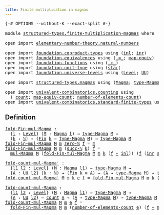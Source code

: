 ```yaml
---
title: Finite multiplication in magmas
---
```


<pre class="Agda"><a id="57" class="Symbol">{-#</a> <a id="61" class="Keyword">OPTIONS</a> <a id="69" class="Pragma">--without-K</a> <a id="81" class="Pragma">--exact-split</a> <a id="95" class="Symbol">#-}</a>

<a id="100" class="Keyword">module</a> <a id="107" href="structured-types.finite-multiplication-magmas.html" class="Module">structured-types.finite-multiplication-magmas</a> <a id="153" class="Keyword">where</a>

<a id="160" class="Keyword">open</a> <a id="165" class="Keyword">import</a> <a id="172" href="elementary-number-theory.natural-numbers.html" class="Module">elementary-number-theory.natural-numbers</a>

<a id="214" class="Keyword">open</a> <a id="219" class="Keyword">import</a> <a id="226" href="foundation.coproduct-types.html" class="Module">foundation.coproduct-types</a> <a id="253" class="Keyword">using</a> <a id="259" class="Symbol">(</a><a id="260" href="foundation.coproduct-types.html#1253" class="InductiveConstructor">inl</a><a id="263" class="Symbol">;</a> <a id="265" href="foundation.coproduct-types.html#1276" class="InductiveConstructor">inr</a><a id="268" class="Symbol">)</a>
<a id="270" class="Keyword">open</a> <a id="275" class="Keyword">import</a> <a id="282" href="foundation.equivalences.html" class="Module">foundation.equivalences</a> <a id="306" class="Keyword">using</a> <a id="312" class="Symbol">(</a><a id="313" href="foundation-core.equivalences.html#1621" class="Function Operator">_≃_</a><a id="316" class="Symbol">;</a> <a id="318" href="foundation-core.equivalences.html#1821" class="Function">map-equiv</a><a id="327" class="Symbol">)</a>
<a id="329" class="Keyword">open</a> <a id="334" class="Keyword">import</a> <a id="341" href="foundation.functions.html" class="Module">foundation.functions</a> <a id="362" class="Keyword">using</a> <a id="368" class="Symbol">(</a><a id="369" href="foundation-core.functions.html#420" class="Function Operator">_∘_</a><a id="372" class="Symbol">)</a>
<a id="374" class="Keyword">open</a> <a id="379" class="Keyword">import</a> <a id="386" href="foundation.unit-type.html" class="Module">foundation.unit-type</a> <a id="407" class="Keyword">using</a> <a id="413" class="Symbol">(</a><a id="414" href="foundation.unit-type.html#1108" class="InductiveConstructor">star</a><a id="418" class="Symbol">)</a>
<a id="420" class="Keyword">open</a> <a id="425" class="Keyword">import</a> <a id="432" href="foundation.universe-levels.html" class="Module">foundation.universe-levels</a> <a id="459" class="Keyword">using</a> <a id="465" class="Symbol">(</a><a id="466" href="Agda.Primitive.html#597" class="Postulate">Level</a><a id="471" class="Symbol">;</a> <a id="473" href="foundation-core.universe-levels.html#235" class="Primitive">UU</a><a id="475" class="Symbol">)</a>

<a id="478" class="Keyword">open</a> <a id="483" class="Keyword">import</a> <a id="490" href="structured-types.magmas.html" class="Module">structured-types.magmas</a> <a id="514" class="Keyword">using</a> <a id="520" class="Symbol">(</a><a id="521" href="structured-types.magmas.html#810" class="Function">Magma</a><a id="526" class="Symbol">;</a> <a id="528" href="structured-types.magmas.html#932" class="Function">type-Magma</a><a id="538" class="Symbol">;</a> <a id="540" href="structured-types.magmas.html#976" class="Function">mul-Magma</a><a id="549" class="Symbol">)</a>

<a id="552" class="Keyword">open</a> <a id="557" class="Keyword">import</a> <a id="564" href="univalent-combinatorics.counting.html" class="Module">univalent-combinatorics.counting</a> <a id="597" class="Keyword">using</a>
  <a id="605" class="Symbol">(</a> <a id="607" href="univalent-combinatorics.counting.html#1901" class="Function">count</a><a id="612" class="Symbol">;</a> <a id="614" href="univalent-combinatorics.counting.html#2172" class="Function">map-equiv-count</a><a id="629" class="Symbol">;</a> <a id="631" href="univalent-combinatorics.counting.html#2029" class="Function">number-of-elements-count</a><a id="655" class="Symbol">)</a>
<a id="657" class="Keyword">open</a> <a id="662" class="Keyword">import</a> <a id="669" href="univalent-combinatorics.standard-finite-types.html" class="Module">univalent-combinatorics.standard-finite-types</a> <a id="715" class="Keyword">using</a> <a id="721" class="Symbol">(</a><a id="722" href="univalent-combinatorics.standard-finite-types.html#2523" class="Function">Fin</a><a id="725" class="Symbol">)</a>
</pre>
## Definition

<pre class="Agda"><a id="fold-Fin-mul-Magma"></a><a id="755" href="structured-types.finite-multiplication-magmas.html#755" class="Function">fold-Fin-mul-Magma</a> <a id="774" class="Symbol">:</a>
  <a id="778" class="Symbol">{</a><a id="779" href="structured-types.finite-multiplication-magmas.html#779" class="Bound">l</a> <a id="781" class="Symbol">:</a> <a id="783" href="Agda.Primitive.html#597" class="Postulate">Level</a><a id="788" class="Symbol">}</a> <a id="790" class="Symbol">(</a><a id="791" href="structured-types.finite-multiplication-magmas.html#791" class="Bound">M</a> <a id="793" class="Symbol">:</a> <a id="795" href="structured-types.magmas.html#810" class="Function">Magma</a> <a id="801" href="structured-types.finite-multiplication-magmas.html#779" class="Bound">l</a><a id="802" class="Symbol">)</a> <a id="804" class="Symbol">→</a> <a id="806" href="structured-types.magmas.html#932" class="Function">type-Magma</a> <a id="817" href="structured-types.finite-multiplication-magmas.html#791" class="Bound">M</a> <a id="819" class="Symbol">→</a>
  <a id="823" class="Symbol">(</a><a id="824" href="structured-types.finite-multiplication-magmas.html#824" class="Bound">k</a> <a id="826" class="Symbol">:</a> <a id="828" href="elementary-number-theory.natural-numbers.html#1458" class="Datatype">ℕ</a><a id="829" class="Symbol">)</a> <a id="831" class="Symbol">→</a> <a id="833" class="Symbol">(</a><a id="834" href="univalent-combinatorics.standard-finite-types.html#2523" class="Function">Fin</a> <a id="838" href="structured-types.finite-multiplication-magmas.html#824" class="Bound">k</a> <a id="840" class="Symbol">→</a> <a id="842" href="structured-types.magmas.html#932" class="Function">type-Magma</a> <a id="853" href="structured-types.finite-multiplication-magmas.html#791" class="Bound">M</a><a id="854" class="Symbol">)</a> <a id="856" class="Symbol">→</a> <a id="858" href="structured-types.magmas.html#932" class="Function">type-Magma</a> <a id="869" href="structured-types.finite-multiplication-magmas.html#791" class="Bound">M</a>
<a id="871" href="structured-types.finite-multiplication-magmas.html#755" class="Function">fold-Fin-mul-Magma</a> <a id="890" href="structured-types.finite-multiplication-magmas.html#890" class="Bound">M</a> <a id="892" href="structured-types.finite-multiplication-magmas.html#892" class="Bound">m</a> <a id="894" href="elementary-number-theory.natural-numbers.html#1479" class="InductiveConstructor">zero-ℕ</a> <a id="901" href="structured-types.finite-multiplication-magmas.html#901" class="Bound">f</a> <a id="903" class="Symbol">=</a> <a id="905" href="structured-types.finite-multiplication-magmas.html#892" class="Bound">m</a>
<a id="907" href="structured-types.finite-multiplication-magmas.html#755" class="Function">fold-Fin-mul-Magma</a> <a id="926" href="structured-types.finite-multiplication-magmas.html#926" class="Bound">M</a> <a id="928" href="structured-types.finite-multiplication-magmas.html#928" class="Bound">m</a> <a id="930" class="Symbol">(</a><a id="931" href="elementary-number-theory.natural-numbers.html#1492" class="InductiveConstructor">succ-ℕ</a> <a id="938" href="structured-types.finite-multiplication-magmas.html#938" class="Bound">k</a><a id="939" class="Symbol">)</a> <a id="941" href="structured-types.finite-multiplication-magmas.html#941" class="Bound">f</a> <a id="943" class="Symbol">=</a>
  <a id="947" href="structured-types.magmas.html#976" class="Function">mul-Magma</a> <a id="957" href="structured-types.finite-multiplication-magmas.html#926" class="Bound">M</a> <a id="959" class="Symbol">(</a><a id="960" href="structured-types.finite-multiplication-magmas.html#755" class="Function">fold-Fin-mul-Magma</a> <a id="979" href="structured-types.finite-multiplication-magmas.html#926" class="Bound">M</a> <a id="981" href="structured-types.finite-multiplication-magmas.html#928" class="Bound">m</a> <a id="983" href="structured-types.finite-multiplication-magmas.html#938" class="Bound">k</a> <a id="985" class="Symbol">(</a><a id="986" href="structured-types.finite-multiplication-magmas.html#941" class="Bound">f</a> <a id="988" href="foundation-core.functions.html#420" class="Function Operator">∘</a> <a id="990" href="foundation.coproduct-types.html#1253" class="InductiveConstructor">inl</a><a id="993" class="Symbol">))</a> <a id="996" class="Symbol">(</a><a id="997" href="structured-types.finite-multiplication-magmas.html#941" class="Bound">f</a> <a id="999" class="Symbol">(</a><a id="1000" href="foundation.coproduct-types.html#1276" class="InductiveConstructor">inr</a> <a id="1004" href="foundation.unit-type.html#1108" class="InductiveConstructor">star</a><a id="1008" class="Symbol">))</a>

<a id="fold-count-mul-Magma&#39;"></a><a id="1012" href="structured-types.finite-multiplication-magmas.html#1012" class="Function">fold-count-mul-Magma&#39;</a> <a id="1034" class="Symbol">:</a>
  <a id="1038" class="Symbol">{</a><a id="1039" href="structured-types.finite-multiplication-magmas.html#1039" class="Bound">l1</a> <a id="1042" href="structured-types.finite-multiplication-magmas.html#1042" class="Bound">l2</a> <a id="1045" class="Symbol">:</a> <a id="1047" href="Agda.Primitive.html#597" class="Postulate">Level</a><a id="1052" class="Symbol">}</a> <a id="1054" class="Symbol">(</a><a id="1055" href="structured-types.finite-multiplication-magmas.html#1055" class="Bound">M</a> <a id="1057" class="Symbol">:</a> <a id="1059" href="structured-types.magmas.html#810" class="Function">Magma</a> <a id="1065" href="structured-types.finite-multiplication-magmas.html#1039" class="Bound">l1</a><a id="1067" class="Symbol">)</a> <a id="1069" class="Symbol">→</a> <a id="1071" href="structured-types.magmas.html#932" class="Function">type-Magma</a> <a id="1082" href="structured-types.finite-multiplication-magmas.html#1055" class="Bound">M</a> <a id="1084" class="Symbol">→</a>
  <a id="1088" class="Symbol">{</a><a id="1089" href="structured-types.finite-multiplication-magmas.html#1089" class="Bound">A</a> <a id="1091" class="Symbol">:</a> <a id="1093" href="foundation-core.universe-levels.html#235" class="Primitive">UU</a> <a id="1096" href="structured-types.finite-multiplication-magmas.html#1042" class="Bound">l2</a><a id="1098" class="Symbol">}</a> <a id="1100" class="Symbol">(</a><a id="1101" href="structured-types.finite-multiplication-magmas.html#1101" class="Bound">k</a> <a id="1103" class="Symbol">:</a> <a id="1105" href="elementary-number-theory.natural-numbers.html#1458" class="Datatype">ℕ</a><a id="1106" class="Symbol">)</a> <a id="1108" class="Symbol">→</a> <a id="1110" class="Symbol">(</a><a id="1111" href="univalent-combinatorics.standard-finite-types.html#2523" class="Function">Fin</a> <a id="1115" href="structured-types.finite-multiplication-magmas.html#1101" class="Bound">k</a> <a id="1117" href="foundation-core.equivalences.html#1621" class="Function Operator">≃</a> <a id="1119" href="structured-types.finite-multiplication-magmas.html#1089" class="Bound">A</a><a id="1120" class="Symbol">)</a> <a id="1122" class="Symbol">→</a> <a id="1124" class="Symbol">(</a><a id="1125" href="structured-types.finite-multiplication-magmas.html#1089" class="Bound">A</a> <a id="1127" class="Symbol">→</a> <a id="1129" href="structured-types.magmas.html#932" class="Function">type-Magma</a> <a id="1140" href="structured-types.finite-multiplication-magmas.html#1055" class="Bound">M</a><a id="1141" class="Symbol">)</a> <a id="1143" class="Symbol">→</a> <a id="1145" href="structured-types.magmas.html#932" class="Function">type-Magma</a> <a id="1156" href="structured-types.finite-multiplication-magmas.html#1055" class="Bound">M</a>
<a id="1158" href="structured-types.finite-multiplication-magmas.html#1012" class="Function">fold-count-mul-Magma&#39;</a> <a id="1180" href="structured-types.finite-multiplication-magmas.html#1180" class="Bound">M</a> <a id="1182" href="structured-types.finite-multiplication-magmas.html#1182" class="Bound">m</a> <a id="1184" href="structured-types.finite-multiplication-magmas.html#1184" class="Bound">k</a> <a id="1186" href="structured-types.finite-multiplication-magmas.html#1186" class="Bound">e</a> <a id="1188" href="structured-types.finite-multiplication-magmas.html#1188" class="Bound">f</a> <a id="1190" class="Symbol">=</a> <a id="1192" href="structured-types.finite-multiplication-magmas.html#755" class="Function">fold-Fin-mul-Magma</a> <a id="1211" href="structured-types.finite-multiplication-magmas.html#1180" class="Bound">M</a> <a id="1213" href="structured-types.finite-multiplication-magmas.html#1182" class="Bound">m</a> <a id="1215" href="structured-types.finite-multiplication-magmas.html#1184" class="Bound">k</a> <a id="1217" class="Symbol">(</a><a id="1218" href="structured-types.finite-multiplication-magmas.html#1188" class="Bound">f</a> <a id="1220" href="foundation-core.functions.html#420" class="Function Operator">∘</a> <a id="1222" href="foundation-core.equivalences.html#1821" class="Function">map-equiv</a> <a id="1232" href="structured-types.finite-multiplication-magmas.html#1186" class="Bound">e</a><a id="1233" class="Symbol">)</a>

<a id="fold-count-mul-Magma"></a><a id="1236" href="structured-types.finite-multiplication-magmas.html#1236" class="Function">fold-count-mul-Magma</a> <a id="1257" class="Symbol">:</a>
  <a id="1261" class="Symbol">{</a><a id="1262" href="structured-types.finite-multiplication-magmas.html#1262" class="Bound">l1</a> <a id="1265" href="structured-types.finite-multiplication-magmas.html#1265" class="Bound">l2</a> <a id="1268" class="Symbol">:</a> <a id="1270" href="Agda.Primitive.html#597" class="Postulate">Level</a><a id="1275" class="Symbol">}</a> <a id="1277" class="Symbol">(</a><a id="1278" href="structured-types.finite-multiplication-magmas.html#1278" class="Bound">M</a> <a id="1280" class="Symbol">:</a> <a id="1282" href="structured-types.magmas.html#810" class="Function">Magma</a> <a id="1288" href="structured-types.finite-multiplication-magmas.html#1262" class="Bound">l1</a><a id="1290" class="Symbol">)</a> <a id="1292" class="Symbol">→</a> <a id="1294" href="structured-types.magmas.html#932" class="Function">type-Magma</a> <a id="1305" href="structured-types.finite-multiplication-magmas.html#1278" class="Bound">M</a> <a id="1307" class="Symbol">→</a>
  <a id="1311" class="Symbol">{</a><a id="1312" href="structured-types.finite-multiplication-magmas.html#1312" class="Bound">A</a> <a id="1314" class="Symbol">:</a> <a id="1316" href="foundation-core.universe-levels.html#235" class="Primitive">UU</a> <a id="1319" href="structured-types.finite-multiplication-magmas.html#1265" class="Bound">l2</a><a id="1321" class="Symbol">}</a> <a id="1323" class="Symbol">→</a> <a id="1325" href="univalent-combinatorics.counting.html#1901" class="Function">count</a> <a id="1331" href="structured-types.finite-multiplication-magmas.html#1312" class="Bound">A</a> <a id="1333" class="Symbol">→</a> <a id="1335" class="Symbol">(</a><a id="1336" href="structured-types.finite-multiplication-magmas.html#1312" class="Bound">A</a> <a id="1338" class="Symbol">→</a> <a id="1340" href="structured-types.magmas.html#932" class="Function">type-Magma</a> <a id="1351" href="structured-types.finite-multiplication-magmas.html#1278" class="Bound">M</a><a id="1352" class="Symbol">)</a> <a id="1354" class="Symbol">→</a> <a id="1356" href="structured-types.magmas.html#932" class="Function">type-Magma</a> <a id="1367" href="structured-types.finite-multiplication-magmas.html#1278" class="Bound">M</a>
<a id="1369" href="structured-types.finite-multiplication-magmas.html#1236" class="Function">fold-count-mul-Magma</a> <a id="1390" href="structured-types.finite-multiplication-magmas.html#1390" class="Bound">M</a> <a id="1392" href="structured-types.finite-multiplication-magmas.html#1392" class="Bound">m</a> <a id="1394" href="structured-types.finite-multiplication-magmas.html#1394" class="Bound">e</a> <a id="1396" href="structured-types.finite-multiplication-magmas.html#1396" class="Bound">f</a> <a id="1398" class="Symbol">=</a>
  <a id="1402" href="structured-types.finite-multiplication-magmas.html#755" class="Function">fold-Fin-mul-Magma</a> <a id="1421" href="structured-types.finite-multiplication-magmas.html#1390" class="Bound">M</a> <a id="1423" href="structured-types.finite-multiplication-magmas.html#1392" class="Bound">m</a> <a id="1425" class="Symbol">(</a><a id="1426" href="univalent-combinatorics.counting.html#2029" class="Function">number-of-elements-count</a> <a id="1451" href="structured-types.finite-multiplication-magmas.html#1394" class="Bound">e</a><a id="1452" class="Symbol">)</a> <a id="1454" class="Symbol">(</a><a id="1455" href="structured-types.finite-multiplication-magmas.html#1396" class="Bound">f</a> <a id="1457" href="foundation-core.functions.html#420" class="Function Operator">∘</a> <a id="1459" href="univalent-combinatorics.counting.html#2172" class="Function">map-equiv-count</a> <a id="1475" href="structured-types.finite-multiplication-magmas.html#1394" class="Bound">e</a><a id="1476" class="Symbol">)</a>
</pre>